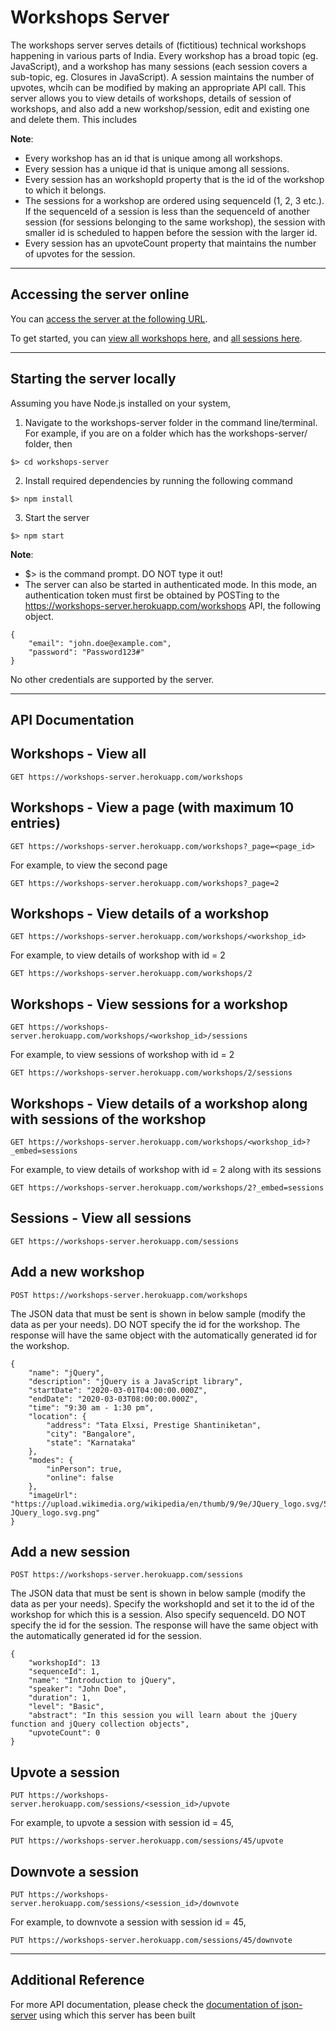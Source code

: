 # Workshops Server

The workshops server serves details of (fictitious) technical workshops happening in various parts of India. Every workshop has a broad topic (eg. JavaScript), and a workshop has many sessions (each session covers a sub-topic, eg. Closures in JavaScript). A session maintains the number of upvotes, whcih can be modified by making an appropriate API call. This server allows you to view details of workshops, details of session of workshops, and also add a new workshop/session, edit and existing one and delete them. This includes 

__Note__:
* Every workshop has an id that is unique among all workshops.
* Every session has a unique id that is unique among all sessions.
* Every session has an workshopId property that is the id of the workshop to which it belongs.
* The sessions for a workshop are ordered using sequenceId (1, 2, 3 etc.). If the sequenceId of a session is less than the sequenceId of another session (for sessions belonging to the same workshop), the session with smaller id is scheduled to happen before the session with the larger id.
* Every session has an upvoteCount property that maintains the number of upvotes for the session.  
  

---

## Accessing the server online
You can [access the server at the following URL](https://workshops-server.herokuapp.com).  

To get started, you can [view all workshops here](https://workshops-server.herokuapp.com/workshops), and [all sessions here](https://workshops-server.herokuapp.com/sessions).

---

## Starting the server locally
Assuming you have Node.js installed on your system,
1. Navigate to the workshops-server folder in the command line/terminal. For example, if you are on a folder which has the workshops-server/ folder, then
```
$> cd workshops-server
```
2. Install required dependencies by running the following command
```
$> npm install
```
3. Start the server
```
$> npm start
```
__Note__:
* $> is the command prompt. DO NOT type it out!
* The server can also be started in authenticated mode. In this mode, an authentication token must first be obtained by POSTing to the https://workshops-server.herokuapp.com/workshops API, the following object.
```
{
    "email": "john.doe@example.com",
    "password": "Password123#"
}
```
No other credentials are supported by the server.  

  
---

## API Documentation

## Workshops - View all
```
GET https://workshops-server.herokuapp.com/workshops
```

## Workshops - View a page (with maximum 10 entries)
```
GET https://workshops-server.herokuapp.com/workshops?_page=<page_id>
```
For example, to view the second page
```
GET https://workshops-server.herokuapp.com/workshops?_page=2
```

## Workshops - View details of a workshop
```
GET https://workshops-server.herokuapp.com/workshops/<workshop_id>
```
For example, to view details of workshop with id = 2
```
GET https://workshops-server.herokuapp.com/workshops/2
```

## Workshops - View sessions for a workshop
```
GET https://workshops-server.herokuapp.com/workshops/<workshop_id>/sessions
```
For example, to view sessions of workshop with id = 2
```
GET https://workshops-server.herokuapp.com/workshops/2/sessions
```

## Workshops - View details of a workshop along with sessions of the workshop
```
GET https://workshops-server.herokuapp.com/workshops/<workshop_id>?_embed=sessions
```
For example, to view details of workshop with id = 2 along with its sessions
```
GET https://workshops-server.herokuapp.com/workshops/2?_embed=sessions
```

## Sessions - View all sessions
```
GET https://workshops-server.herokuapp.com/sessions
```

## Add a new workshop
```
POST https://workshops-server.herokuapp.com/workshops
```
The JSON data that must be sent is shown in below sample (modify the data as per your needs). DO NOT specify the id for the workshop. The response will have the same object with the automatically generated id for the workshop.
```
{
    "name": "jQuery",
    "description": "jQuery is a JavaScript library",
    "startDate": "2020-03-01T04:00:00.000Z",
    "endDate": "2020-03-03T08:00:00.000Z",
    "time": "9:30 am - 1:30 pm",
    "location": {
        "address": "Tata Elxsi, Prestige Shantiniketan",
        "city": "Bangalore",
        "state": "Karnataka"
    },
    "modes": {
        "inPerson": true,
        "online": false
    },
    "imageUrl": "https://upload.wikimedia.org/wikipedia/en/thumb/9/9e/JQuery_logo.svg/524px-JQuery_logo.svg.png"
}
```

## Add a new session
```
POST https://workshops-server.herokuapp.com/sessions
```
The JSON data that must be sent is shown in below sample (modify the data as per your needs). Specify the workshopId and set it to the id of the workshop for which this is a session. Also specify sequenceId. DO NOT specify the id for the session. The response will have the same object with the automatically generated id for the session.
```
{
    "workshopId": 13
    "sequenceId": 1,
    "name": "Introduction to jQuery",
    "speaker": "John Doe",
    "duration": 1,
    "level": "Basic",
    "abstract": "In this session you will learn about the jQuery function and jQuery collection objects",
    "upvoteCount": 0
}
```

## Upvote a session
```
PUT https://workshops-server.herokuapp.com/sessions/<session_id>/upvote
```
For example, to upvote a session with session id = 45,
```
PUT https://workshops-server.herokuapp.com/sessions/45/upvote
```

## Downvote a session
```
PUT https://workshops-server.herokuapp.com/sessions/<session_id>/downvote
```
For example, to downvote a session with session id = 45,
```
PUT https://workshops-server.herokuapp.com/sessions/45/downvote
```

---

## Additional Reference
For more API documentation, please check the [documentation of json-server](https://github.com/typicode/json-server) using which this server has been built